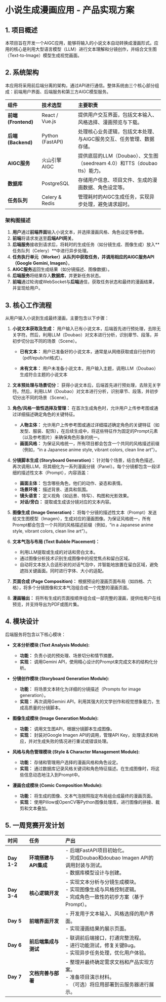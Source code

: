 # 小说生成漫画应用 - 产品实现方案

## 1. 项目概述

本项目旨在开发一个AIGC应用，能够将输入的小说文本自动转换成漫画形式。应用的核心是利用大型语言模型（LLM）进行文本理解和分镜创作，并结合文生图（Text-to-Image）模型生成视觉画面。

## 2. 系统架构

本应用将采用前后端分离的架构，通过API进行通信。整体系统由三个核心部分组成：前端用户界面、后端服务和第三方AIGC模型服务。

| 组件 | 技术选型 | 主要职责 |
| :--- | :--- | :--- |
| **前端 (Frontend)** | React / Vue.js | 提供用户交互界面，包括文本输入、风格选择、漫画预览与下载。 |
| **后端 (Backend)** | Python (FastAPI) | 处理核心业务逻辑，包括文本处理、与AIGC服务交互、任务管理、数据存储。 |
| **AIGC服务** | 火山引擎AIGC | 提供底层的LLM（Doubao）、文生图（seedream 4.0）和TTS（doubao tts）能力。 |
| **数据库** | PostgreSQL | 存储用户信息、项目文件、生成的漫画数据、角色设定等。 |
| **任务队列** | Celery & Redis | 管理耗时的AIGC生成任务，实现异步处理，避免请求超时。 |

### 架构图描述

1.  **用户**通过**前端界面**输入小说文本，并选择漫画风格、角色设定等参数。
2.  **前端**将请求发送至**后端API网关**。
3.  **后端服务**接收到请求后，将耗时的生成任务（如分镜生成、图像生成）放入**任务队列（Celery）**中进行异步处理。
4.  **任务执行单元（Worker）**从队列中获取任务，并调用相应的**AIGC服务API（Google Gemini, Imagen）**。
5.  **AIGC服务**返回生成结果（如分镜描述、图像数据）。
6.  **后端服务**将结果存入**数据库**，并更新任务状态。
7.  **前端**通过轮询或WebSocket与**后端**通信，获取任务状态和最终的漫画结果，并呈现给用户。

## 3. 核心工作流程

从用户输入小说到生成最终漫画，主要包含以下步骤：

1.  **小说文本获取及生成：** 用户输入已有小说文本，后端首先进行预处理，去除无关字符。然后，利用LLM（Doubao）对文本进行分析，识别章节、段落，并初步切分出不同的场景（Scene）。
    *   **已有文本：** 用户已准备好的小说文本，通常是从网络获取或自行创作的（pdf/epub/txt格式）。

    *   **未有文本：** 用户未准备小说文本，用户输入主题，调用LLM（Doubao）生成符合主题的小说文本

2.  **文本预处理与场景切分：** 获得小说文本后，后端首先进行预处理，去除无关字符。然后，利用LLM（Doubao）对文本进行分析，识别章节、段落，并初步切分出不同的场景（Scene）。

3.  **角色/风格一致性选择及管理：** 在首次生成角色时，允许用户上传参考图或通过详细描述确定角色的关键特征。
    *   **人物主体：** 允许用户上传参考图或通过详细描述确定角色的关键特征（如发型、服装、配饰），在后续生成中，将这些特征作为固定的Prompt元素（以及参考图片）来确保角色形象的统一。
    *   **画面风格：** 为保证风格统一，所有项目都会包含一个共同的风格描述前缀（例如，“in a Japanese anime style, vibrant colors, clean line art”）。

4.  **分镜脚本生成 (Storyboard Generation)：** 针对每个场景，结合角色描述，再次调用LLM，将其细化为一系列漫画分镜（Panel）。每个分镜都包含一段详细的描述性文本（Prompt），内容涵盖：
    *   **画面主体：** 包含哪些角色，他们的动作、姿态和表情。
    *   **场景环境：** 描述背景、道具和氛围。
    *   **镜头语言：** 定义视角（如远景、特写）、构图和光影效果。
    *   **对话/旁白：** 提取或生成该分镜对应的文本内容。

5.  **图像生成 (Image Generation)：** 将每个分镜的描述性文本（Prompt）发送给文生图模型（Imagen），生成对应的漫画图像。为保证风格统一，所有Prompt都会包含一个共同的风格描述前缀（例如，“in a Japanese anime style, vibrant colors, clean line art”）。

6.  **文本气泡与布局 (Text Bubble Placement)：**
    *   利用LLM提取或生成的对话和旁白文本。
    *   通过图像分析技术识别生成图像中的视觉焦点和留白区域。
    *   自动将文本放入合适形状的对话气泡中，并智能地放置在留白区域，避免遮挡关键画面。同时进行字体、大小的适配。

7.  **页面合成 (Page Composition)：** 根据预设的漫画页面布局（如四格、六格），将多个分镜图像和文本气泡组合成一个完整的漫画页面。

8.  **漫画输出：** 将所有生成的页面按顺序组合成一部完整的漫画，提供给用户在线预览，并支持导出为PDF或图片集。

## 4. 模块设计

后端服务将包含以下核心模块：

*   **文本分析模块 (Text Analysis Module):**
    *   **功能：** 负责小说的预处理、场景切分和情节摘要。
    *   **实现：** 调用Gemini API，使用精心设计的Prompt来完成文本的结构化分析。

*   **分镜创作模块 (Storyboard Generation Module):**
    *   **功能：** 将场景文本转化为详细的分镜描述（Prompts for image generation）。
    *   **实现：** 再次调用Gemini API，利用其强大的文学创作和视觉想象能力，生成高质量的分镜脚本。

*   **图像生成模块 (Image Generation Module):**
    *   **功能：** 调用文生图API，根据分镜脚本生成图像。
    *   **实现：** 封装对Google Imagen API的调用，管理API Key，处理请求和响应，并对生成失败的情况进行重试或错误处理。

*   **风格与角色管理模块 (Style & Character Management Module):**
    *   **功能：** 存储和管理用户选择的漫画风格和角色设定。
    *   **实现：** 通过数据库记录风格关键词和角色特征描述。在生成图像时，将这些信息动态地注入到Prompt中。

*   **漫画合成模块 (Comic Composition Module):**
    *   **功能：** 将生成的图像、文本气泡按照指定布局组合成最终的漫画页面。
    *   **实现：** 使用Pillow或OpenCV等Python图像处理库，进行图像的拼接、裁剪和文本叠加。

## 5. 一周竞赛开发计划

| 时间 | 任务 | 产出 |
| :--- | :--- | :--- |
| **Day 1-2** | **环境搭建与API集成** | - 后端FastAPI项目初始化。<br>- 完成Doubao和doubao Imagen API的调用封装与测试。<br>- 数据库模型设计与创建。 |
| **Day 3-4** | **核心逻辑开发** | - 实现文本分析与分镜生成模块。<br>- 实现图像生成与风格控制逻辑。<br>- 完成角色一致性的初步方案（基于Prompt）。 |
| **Day 5** | **前端界面开发** | - 开发用于文本输入、风格选择的用户界面。<br>- 实现漫画结果的展示页面。 |
| **Day 6** | **前后端集成与测试** | - 联调前后端接口，打通完整流程。<br>- 进行功能测试，修复关键Bug。<br>- 实现异步任务处理，优化用户体验。 |
| **Day 7** | **文档完善与部署** | - 整理并最终确定需求文档和产品实现方案。<br>- 准备项目演示材料。<br>- （可选）将应用部署到云服务器进行展示。 |

